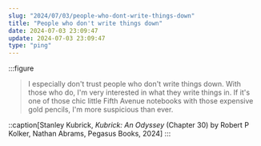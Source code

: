 ```yaml
---
slug: "2024/07/03/people-who-dont-write-things-down"
title: "People who don't write things down"
date: 2024-07-03 23:09:47
update: 2024-07-03 23:09:47
type: "ping"
---
```


:::figure
> I especially don't trust people who don't write things down. With those who do, I'm very interested in what they write things in. If it's one of those chic little Fifth Avenue notebooks with those expensive gold pencils, I'm more suspicious than ever.

::caption[Stanley Kubrick, <cite>Kubrick: An Odyssey</cite> (Chapter 30) by Robert P Kolker, Nathan Abrams, Pegasus Books, 2024]
:::
